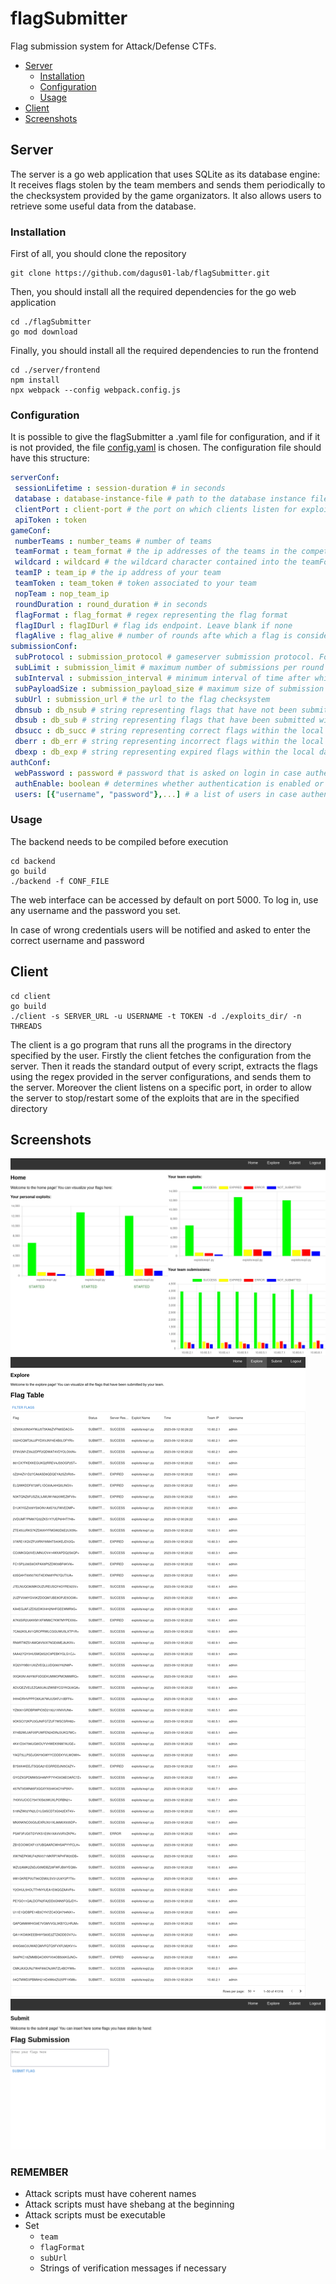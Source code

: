 # flagSubmitter
Flag submission system for Attack/Defense CTFs.

* [Server](#server)
    * [Installation](#installation)
    * [Configuration](#configuration)
    * [Usage](#usage)
* [Client](#client)
* [Screenshots](#screenshots)

## Server
The server is a go web application that uses SQLite as its database engine: It receives flags stolen by the team members and sends them
periodically to the checksystem provided by the game organizators. It also allows users to retrieve some useful data from the database.

### Installation
First of all, you should clone the repository
```
git clone https://github.com/dagus01-lab/flagSubmitter.git
```
Then, you should install all the required dependencies for the go web application
```
cd ./flagSubmitter
go mod download
```
Finally, you should install all the required dependencies to run the frontend 
```
cd ./server/frontend
npm install
npx webpack --config webpack.config.js
```
### Configuration
It is possible to give the flagSubmitter a .yaml file for configuration, and if it is not provided, 
the file [config.yaml](server/backend/config.yaml) is chosen. The configuration file should have this structure:

 ```yaml
 serverConf:
  sessionLifetime : session-duration # in seconds
  database : database-instance-file # path to the database instance file
  clientPort : client-port # the port on which clients listen for exploits to start/stop
  apiToken : token
gameConf:
  numberTeams : number_teams # number of teams
  teamFormat : team_format # the ip addresses of the teams in the competition, expressed with a wildcard
  wildcard : wildcard # the wildcard character contained into the teamFormat parameter
  teamIP : team_ip # the ip address of your team
  teamToken : team_token # token associated to your team
  nopTeam : nop_team_ip
  roundDuration : round_duration # in seconds
  flagFormat : flag_format # regex representing the flag format
  flagIDurl : flagIDurl # flag ids endpoint. Leave blank if none
  flagAlive : flag_alive # number of rounds afte which a flag is considered to be old
submissionConf:
  subProtocol : submission_protocol # gameserver submission protocol. For the time being, it can be "ccit" or "dummy"
  subLimit : submission_limit # maximum number of submissions per round
  subInterval : submission_interval # minimum interval of time after which the server must perform a new flag submission to the database
  subPayloadSize : submission_payload_size # maximum size of submission payload
  subUrl : submission_url # the url to the flag checksystem
  dbnsub : db_nsub # string representing flags that have not been submitted yet within the local database
  dbsub : db_sub # string representing flags that have been submitted within the local database
  dbsucc : db_succ # string representing correct flags within the local database
  dberr : db_err # string representing incorrect flags within the local database
  dbexp : db_exp # string representing expired flags within the local database
authConf:
  webPassword : password # password that is asked on login in case authentication is not enabled
  authEnable: boolean # determines whether authentication is enabled or not
  users: [{"username", "password"},...] # a list of users in case authentication is enabled
 ```

### Usage
The backend needs to be compiled before execution
```
cd backend
go build
./backend -f CONF_FILE
```
The web interface can be accessed by default on port 5000. To log in, use any username and the password you set.

In case of wrong credentials users will be notified and asked to enter the correct username and password


## Client
```
cd client
go build
./client -s SERVER_URL -u USERNAME -t TOKEN -d ./exploits_dir/ -n THREADS
```
The client is a go program that runs all the programs in the directory specified by the user.
Firstly the client fetches the configuration from the server. Then it reads the standard output of every
script, extracts the flags using the regex provided in the server configurations, and sends them to the 
server. 
Moreover the client listens on a specific port, in order to allow the server to stop/restart some of the
exploits that are in the specified directory

## Screenshots
![Web interface](server/frontend/screenshots/home.png)
![Web interface](server/frontend/screenshots/explore.png)
![Web interface](server/frontend/screenshots/submit.png)

### REMEMBER

- Attack scripts must have coherent names
- Attack scripts must have shebang at the beginning
- Attack scripts must be executable
- Set
    - `team`
    - `flagFormat`
    - `subUrl`
    - Strings of verification messages if necessary
